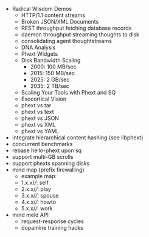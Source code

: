 * Radical Wisdom Demos
  * HTTP/1.1 content streams
  * Broken JSON/XML Documents
  * REST throughput fetching database records
  * daemon throughput streaming thoughts to disk
  * consolidating agent thoughtstreams
  * DNA Analysis
  * Phext Widgets
  * Disk Bandwidth Scaling
    * 2000: 100 MB/sec
    * 2015: 150 MB/sec
    * 2025: 2 GB/sec
    * 2035: 2 TB/sec
  * Scaling Your Tools with Phext and SQ
  * Exocortical Vision
  * phext vs tar
  * phext vs text
  * phext vs JSON
  * phext vs XML
  * phext vs YAML
* integrate hierarchical content hashing (see libphext)
* concurrent benchmarks
* rebase hello-phext upon sq
* support multi-GB scrolls
* support phexts spanning disks
* mind map (prefix firewalling)
  * example map:
  * 1.x.x/*/*: self
  * 2.x.x/*/*: play
  * 3.x.x/*/*: spouse
  * 4.x.x/*/*: howto
  * 5.x.x/*/*: work
* mind meld API
  * request-response cycles
  * dopamine training hacks